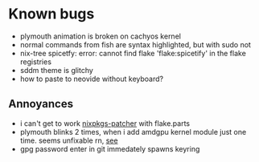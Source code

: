 # Known bugs

- plymouth animation is broken on cachyos kernel
- normal commands from fish are syntax highlighted, but with sudo not
- nix-tree spicetfy: error: cannot find flake 'flake:spicetify' in the flake registries
- sddm theme is glitchy
- how to paste to neovide without keyboard?

## Annoyances

- i can't get to work [nixpkgs-patcher](https://github.com/gepbird/nixpkgs-patcher) with flake.parts
- plymouth blinks 2 times, when i add amdgpu kernel module just one time. seems unfixable rn, [see](https://discourse.nixos.org/t/how-do-people-work-on-plymouth-themes-on-nixos/38808/5)
- gpg password enter in git immedately spawns keyring
